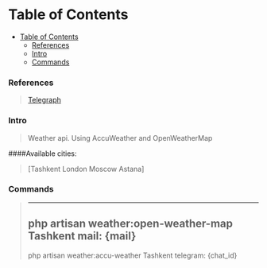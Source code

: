 # Table of Contents
- [Table of Contents](#table-of-contents)
    - [References](#references)
    - [Intro](#intro)
    - [Commands](#commands)
   

### References
>[Telegraph](https://defstudio.github.io/telegraph/)

### Intro
> Weather api. Using AccuWeather and OpenWeatherMap

####Available cities: 
> [Tashkent London Moscow	Astana]

### Commands

>------------------------------------------------------------------
>php artisan weather:open-weather-map Tashkent mail: {mail}
>------------------------------------------------------------------
>php artisan weather:accu-weather Tashkent telegram: {chat_id}
